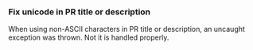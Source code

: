 ### Fix unicode in PR title or description

When using non-ASCII characters in PR title or description, an uncaught
exception was thrown. Not it is handled properly.
